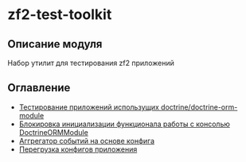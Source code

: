 # zf2-test-toolkit

## Описание модуля

Набор утилит для тестирования zf2 приложений


## Оглавление

* [Тестирование приложений использущих doctrine/doctrine-orm-module](test-doctrine-app.md)
* [Блокировка инициализации функционала работы с консолью DoctrineORMModule](stop-doctrine-load-cli-post-event-listener.md)
* [Аггрегатор событий на основе конфига](callbacks-listener-aggregate.md)
* [Перегрузка конфигов приложения](override-app-config.md)